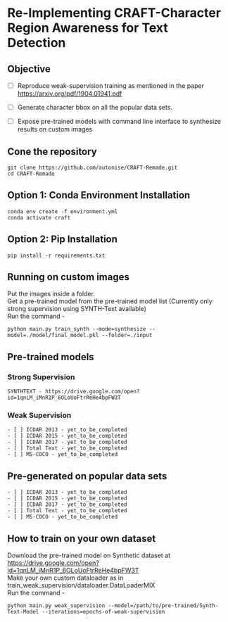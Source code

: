 # Re-Implementing CRAFT-Character Region Awareness for Text Detection


## Objective

- [ ] Reproduce weak-supervision training as mentioned in the paper https://arxiv.org/pdf/1904.01941.pdf
- [ ] Generate character bbox on all the popular data sets.
- [ ] Expose pre-trained models with command line interface to synthesize results on custom images


## Cone the repository

    git clone https://github.com/autonise/CRAFT-Remade.git
    cd CRAFT-Remade

## Option 1: Conda Environment Installation
    conda env create -f environment.yml
    conda activate craft

## Option 2: Pip Installation
    pip install -r requirements.txt

## Running on custom images

Put the images inside a folder.
<br>Get a pre-trained model from the pre-trained model list (Currently only strong supervision using SYNTH-Text available)
<br>Run the command - 

    python main.py train_synth --mode=synthesize --model=./model/final_model.pkl --folder=./input
    
## Pre-trained models

### Strong Supervision

    SYNTHTEXT - https://drive.google.com/open?id=1qnLM_iMnR1P_6OLoUoFtrReHe4bpFW3T
    
### Weak Supervision

    - [ ] ICDAR 2013 - yet_to_be_completed
    - [ ] ICDAR 2015 - yet_to_be_completed
    - [ ] ICDAR 2017 - yet_to_be_completed
    - [ ] Total Text - yet_to_be_completed
    - [ ] MS-COCO - yet_to_be_completed
    
## Pre-generated on popular data sets

    - [ ] ICDAR 2013 - yet_to_be_completed
    - [ ] ICDAR 2015 - yet_to_be_completed
    - [ ] ICDAR 2017 - yet_to_be_completed
    - [ ] Total Text - yet_to_be_completed
    - [ ] MS-COCO - yet_to_be_completed
    
## How to train on your own dataset

Download the pre-trained model on Synthetic dataset at https://drive.google.com/open?id=1qnLM_iMnR1P_6OLoUoFtrReHe4bpFW3T
<br> Make your own custom dataloader as in train_weak_supervision/dataloader.DataLoaderMIX
<br> Run the command - 
    
    python main.py weak_supervision --model=/path/to/pre-trained/Synth-Text-Model --iterations=epochs-of-weak-supervision
